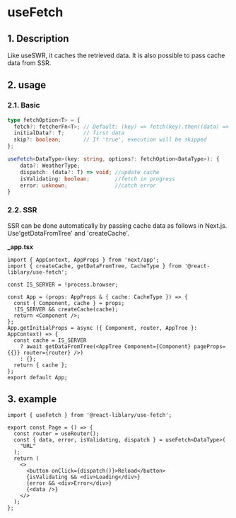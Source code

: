 # useFetch

## 1. Description

Like useSWR, it caches the retrieved data.
It is also possible to pass cache data from SSR.

## 2. usage

### 2.1. Basic

```ts
type fetchOption<T> = {
  fetch?: fetcherFn<T>; // Default: (key) => fetch(key).then((data) => data.json());
  initialData?: T;      // first data
  skip?: boolean;       // If 'true', execution will be skipped
};

useFetch<DataType>(key: string, options?: fetchOption<DataType>): {
    data?: WeatherType;
    dispatch: (data?: T) => void; //update cache
    isValidating: boolean;        //fetch in progress
    error: unknown;               //catch error
}
```

### 2.2. SSR

SSR can be done automatically by passing cache data as follows in Next.js.  
Use'getDataFromTree' and 'createCache'.

**_app.tsx**

```tsx:_app.tsx
import { AppContext, AppProps } from 'next/app';
import { createCache, getDataFromTree, CacheType } from '@react-liblary/use-fetch';

const IS_SERVER = !process.browser;

const App = (props: AppProps & { cache: CacheType }) => {
  const { Component, cache } = props;
  !IS_SERVER && createCache(cache);
  return <Component />;
};
App.getInitialProps = async ({ Component, router, AppTree }: AppContext) => {
  const cache = IS_SERVER
    ? await getDataFromTree(<AppTree Component={Component} pageProps={{}} router={router} />)
    : {};
  return { cache };
};
export default App;
```

## 3. example

```tsx
import { useFetch } from '@react-liblary/use-fetch';

export const Page = () => {
  const router = useRouter();
  const { data, error, isValidating, dispatch } = useFetch<DataType>(
    "URL"
  );
  return (
    <>
      <button onClick={dispatch()}>Reload</button>
      {isValidating && <div>Loading</div>}
      {error && <div>Error</div>}
      {<data />}
    </>
  );
};
```
